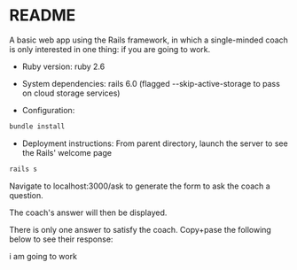 # README

A basic web app using the Rails framework, in which a single-minded coach is
only interested in one thing: if you are going to work.


* Ruby version:
ruby 2.6

* System dependencies:
rails 6.0 (flagged --skip-active-storage to pass on cloud storage services)

* Configuration:
```bash
bundle install
```
<!--
* Database creation
* Database initialization
* How to run the test suite
* Services (job queues, cache servers, search engines, etc.)
-->

* Deployment instructions:
From parent directory, launch the server to see the Rails' welcome page
```bash
rails s
```
Navigate to localhost:3000/ask to generate the form to ask the coach a question.

The coach's answer will then be displayed.

There is only one answer to satisfy the coach. Copy+pase the following below
to see their response:

i am going to work




